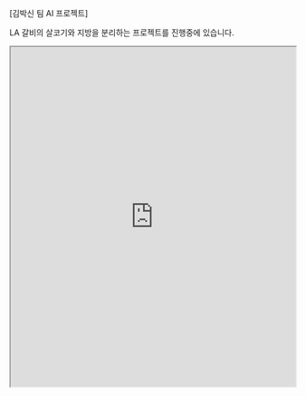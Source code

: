 [김박신 팀 AI 프로젝트]

LA 갈비의 살코기와 지방을 분리하는 프로젝트를 진행중에 있습니다.

<iframe src="https://your-username.github.io/your-repo-name/file.pdf" width="100%" height="600"></iframe>
